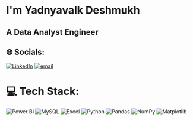 #  I'm Yadnyavalk Deshmukh
## A Data Analyst Engineer


## 🌐 Socials:
[![LinkedIn](https://img.shields.io/badge/LinkedIn-%230077B5.svg?logo=linkedin&logoColor=white)](https://linkedin.com/in/Yadnyavalk) [![email](https://img.shields.io/badge/Email-D14836?logo=gmail&logoColor=white)](mailto:deshmukhyadnyavalk@gmail.com) 

# 💻 Tech Stack:
![Power BI](https://img.shields.io/badge/PowerBI-F2C811?style=for-the-badge&logo=Power%20BI&logoColor=black)
![MySQL](https://img.shields.io/badge/MySQL-4479A1?style=for-the-badge&logo=mysql&logoColor=white)
![Excel](https://img.shields.io/badge/Microsoft%20Excel-217346?style=for-the-badge&logo=microsoft-excel&logoColor=white)
![Python](https://img.shields.io/badge/Python-3776AB?style=for-the-badge&logo=python&logoColor=white)
![Pandas](https://img.shields.io/badge/Pandas-150458?style=for-the-badge&logo=pandas&logoColor=white)
![NumPy](https://img.shields.io/badge/NumPy-013243?style=for-the-badge&logo=numpy&logoColor=white)
![Matplotlib](https://img.shields.io/badge/Matplotlib-013243?style=for-the-badge&logo=plotly&logoColor=white)

<!-- Proudly created with GPRM ( https://gprm.itsvg.in ) -->
